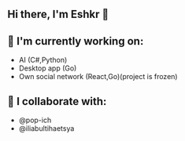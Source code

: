 ## Hi there, I'm Eshkr 👋

## 🔧 I'm currently working on:
 - AI (C#,Python)
 - Desktop app (Go)
 - Own social network (React,Go)(project is frozen) 

## 🍈 I collaborate with:
 - @pop-ich
 - @iliabultihaetsya
<!--
**ShorWati/Shorwati** is a ✨ _special_ ✨ repository because its `README.md` (this file) appears on your GitHub profile.

Here are some ideas to get you started:

- 🔭 I’m currently working on ...
- 🌱 I’m currently learning ...
- 👯 I’m looking to collaborate on ...
- 🤔 I’m looking for help with ...
- 💬 Ask me about ...
- 📫 How to reach me: ...
- 😄 Pronouns: ...
- ⚡ Fun fact: ...
-->

